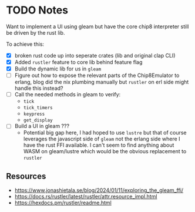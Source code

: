 # TODO Notes

Want to implement a UI using gleam but have the core chip8 interpreter still be driven by the rust lib.

To achieve this:
- [x] broken rust code up into seperate crates (lib and original clap CLI)
- [x] Added `rustler` feature to core lib behind feature flag
- [x] Build the dynamic lib for us in `gleam`
- [ ] Figure out how to expose the relevant parts of the Chip8Emulator to erlang, blog did the nix plumbing manually but `rustler` on erl side might handle this instead?
- [ ] Call the needed methods in gleam to verify:
    - `tick`
    - `tick_timers`
    - `keypress`
    - `get_display`
- [ ] Build a UI in gleam ???
    - Potential big gap here, I had hoped to use `lustre` but that of course leverages the javascript side of `gleam` not the erlang side where I have the rust FFI available. I can't seem to find anything about WASM on gleam/lustre which would be the obvious replacement to `rustler`


## Resources

- https://www.jonashietala.se/blog/2024/01/11/exploring_the_gleam_ffi/
- https://docs.rs/rustler/latest/rustler/attr.resource_impl.html
- https://hexdocs.pm/rustler/readme.html